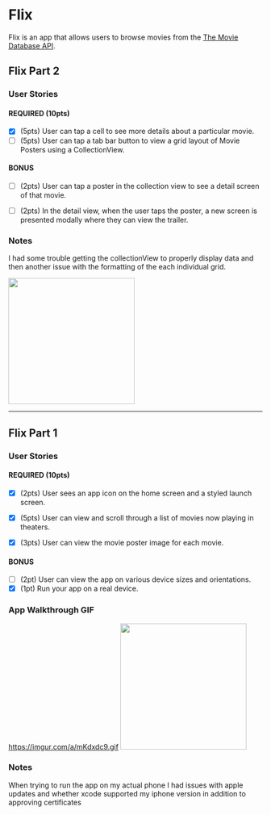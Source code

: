 # Flix

Flix is an app that allows users to browse movies from the [The Movie Database API](http://docs.themoviedb.apiary.io/#).

## Flix Part 2

### User Stories

#### REQUIRED (10pts)
- [X] (5pts) User can tap a cell to see more details about a particular movie.
- [ ] (5pts) User can tap a tab bar button to view a grid layout of Movie Posters using a CollectionView.

#### BONUS
- [ ] (2pts) User can tap a poster in the collection view to see a detail screen of that movie.
- [ ] (2pts) In the detail view, when the user taps the poster, a new screen is presented modally where they can view the trailer.


### Notes
I had some trouble getting the collectionView to properly display data and then another issue with the formatting of the each individual grid. 

<img src="https://imgur.com/gallery/c4bkLx0" width=250><br>

---

## Flix Part 1

### User Stories
#### REQUIRED (10pts)
- [X] (2pts) User sees an app icon on the home screen and a styled launch screen.

- [X] (5pts) User can view and scroll through a list of movies now playing in theaters.

- [X] (3pts) User can view the movie poster image for each movie.

#### BONUS
- [ ] (2pt) User can view the app on various device sizes and orientations.
- [X] (1pt) Run your app on a real device.

### App Walkthrough GIF
https://imgur.com/a/mKdxdc9.gif
<img src="https://imgur.com/a/mKdxdc9.gif" width=250><br>

### Notes
When trying to run the app on my actual phone I had issues with apple updates and whether xcode supported my iphone version in addition to approving certificates
